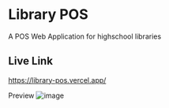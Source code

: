 # Library POS
A POS Web Application for highschool libraries

## Live Link
https://library-pos.vercel.app/

Preview
![image](https://user-images.githubusercontent.com/6060064/230548231-2474f17c-7246-4748-a57f-4317854ed242.png)
